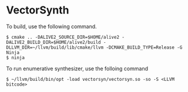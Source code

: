 # VectorSynth

To build, use the following command.


    $ cmake .. -DALIVE2_SOURCE_DIR=$HOME/alive2 -DALIVE2_BUILD_DIR=$HOME/alive2/build -DLLVM_DIR=~/llvm/build/lib/cmake/llvm -DCMAKE_BUILD_TYPE=Release -G Ninja
    $ ninja

To run enumerative synthesizer, use the folloing command


    $ ~/llvm/build/bin/opt -load vectorsyn/vectorsyn.so -so -S <LLVM bitcode>